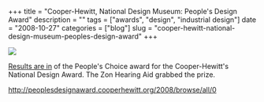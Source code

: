 +++
title = "Cooper-Hewitt, National Design Museum: People's Design Award"
description = ""
tags = ["awards", "design", "industrial design"]
date = "2008-10-27"
categories = ["blog"]
slug = "cooper-hewitt-national-design-museum-peoples-design-award"
+++



  <div class="notebook-screenshot"><a href="http://peoplesdesignaward.cooperhewitt.org/2008/browse/all/0"><img src="http://media.konigi.com/bluga/wt490614b1a6d76_0.jpg"/></a></div><p><a href="http://peoplesdesignaward.cooperhewitt.org/2008/browse/all/0">Results are in</a> of the People's Choice award for the Cooper-Hewitt's National Design Award. The Zon Hearing Aid grabbed the prize.</p>
    
  <a href="http://peoplesdesignaward.cooperhewitt.org/2008/browse/all/0">http://peoplesdesignaward.cooperhewitt.org/2008/browse/all/0</a>
